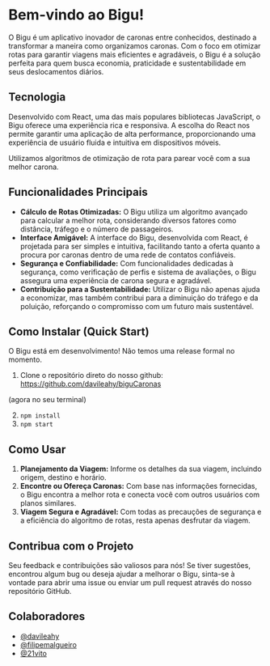 # Bem-vindo ao Bigu!

O Bigu é um aplicativo inovador de caronas entre conhecidos, destinado a transformar a maneira como organizamos caronas. Com o foco em otimizar rotas para garantir viagens mais eficientes e agradáveis, o Bigu é a solução perfeita para quem busca economia, praticidade e sustentabilidade em seus deslocamentos diários.

## Tecnologia

Desenvolvido com React, uma das mais populares bibliotecas JavaScript, o Bigu oferece uma experiência rica e responsiva. A escolha do React nos permite garantir uma aplicação de alta performance, proporcionando uma experiência de usuário fluida e intuitiva em dispositivos móveis.

Utilizamos algoritmos de otimização de rota para parear você com a sua melhor carona.

## Funcionalidades Principais

- **Cálculo de Rotas Otimizadas:** O Bigu utiliza um algoritmo avançado para calcular a melhor rota, considerando diversos fatores como distância, tráfego e o número de passageiros.
- **Interface Amigável:** A interface do Bigu, desenvolvida com React, é projetada para ser simples e intuitiva, facilitando tanto a oferta quanto a procura por caronas dentro de uma rede de contatos confiáveis.
- **Segurança e Confiabilidade:** Com funcionalidades dedicadas à segurança, como verificação de perfis e sistema de avaliações, o Bigu assegura uma experiência de carona segura e agradável.
- **Contribuição para a Sustentabilidade:** Utilizar o Bigu não apenas ajuda a economizar, mas também contribui para a diminuição do tráfego e da poluição, reforçando o compromisso com um futuro mais sustentável.

## Como Instalar (Quick Start)

O Bigu está em desenvolvimento! Não temos uma release formal no momento.

1. Clone o repositório direto do nosso github: https://github.com/davileahy/biguCaronas

(agora no seu terminal)

2. `npm install`
3. `npm start`

## Como Usar

1. **Planejamento da Viagem:** Informe os detalhes da sua viagem, incluindo origem, destino e horário.
2. **Encontre ou Ofereça Caronas:** Com base nas informações fornecidas, o Bigu encontra a melhor rota e conecta você com outros usuários com planos similares.
3. **Viagem Segura e Agradável:** Com todas as precauções de segurança e a eficiência do algoritmo de rotas, resta apenas desfrutar da viagem.

## Contribua com o Projeto

Seu feedback e contribuições são valiosos para nós! Se tiver sugestões, encontrou algum bug ou deseja ajudar a melhorar o Bigu, sinta-se à vontade para abrir uma issue ou enviar um pull request através do nosso repositório GitHub.

## Colaboradores

- [@davileahy](https://github.com/davileahy)
- [@filipemalgueiro](https://github.com/filipemalgueiro)
- [@21vito](https://github.com/21vito)
